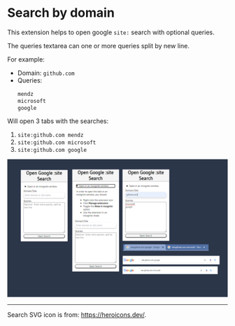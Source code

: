# Search by domain

This extension helps to open google `site:` search with optional queries.

The queries textarea can one or more queries split by new line.

For example:

- Domain: `github.com`
- Queries: 
    ```
    mendz
    microsoft
    google
    ```

Will open 3 tabs with the searches:
1. `site:github.com mendz`
2. `site:github.com microsoft`
3. `site:github.com google`

![screenshot](./images/screenshot.png)

---

Search SVG icon is from: https://heroicons.dev/.